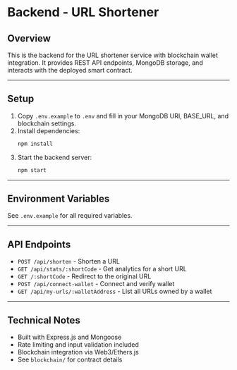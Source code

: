 # Backend - URL Shortener

## Overview
This is the backend for the URL shortener service with blockchain wallet integration. It provides REST API endpoints, MongoDB storage, and interacts with the deployed smart contract.

---

## Setup
1. Copy `.env.example` to `.env` and fill in your MongoDB URI, BASE_URL, and blockchain settings.
2. Install dependencies:
   ```sh
   npm install
   ```
3. Start the backend server:
   ```sh
   npm start
   ```

---

## Environment Variables
See `.env.example` for all required variables.

---

## API Endpoints
- `POST /api/shorten` - Shorten a URL
- `GET /api/stats/:shortCode` - Get analytics for a short URL
- `GET /:shortCode` - Redirect to the original URL
- `POST /api/connect-wallet` - Connect and verify wallet
- `GET /api/my-urls/:walletAddress` - List all URLs owned by a wallet

---

## Technical Notes
- Built with Express.js and Mongoose
- Rate limiting and input validation included
- Blockchain integration via Web3/Ethers.js
- See `blockchain/` for contract details 
